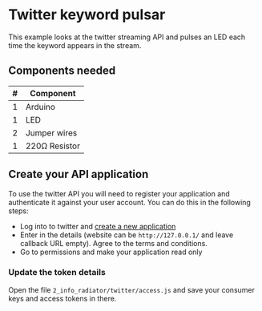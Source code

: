 # Twitter keyword pulsar

This example looks at the twitter streaming API and pulses an LED each time
the keyword appears in the stream.

## Components needed

| # | Component         |
|---|-------------------|
| 1 | Arduino           |
| 1 | LED               |
| 2 | Jumper wires      |
| 1 | 220Ω Resistor     |

## Create your API application

To use the twitter API you will need to register your application and authenticate
it against your user account. You can do this in the following steps:

* Log into to twitter and [create a new application](https://apps.twitter.com/app/new)
* Enter in the details (website can be `http://127.0.0.1/` and leave callback URL empty). 
Agree to the terms and conditions.
* Go to permissions and make your application read only

### Update the token details

Open the file `2_info_radiator/twitter/access.js` and save your consumer keys
and access tokens in there.


